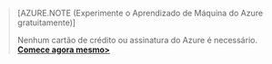 > [AZURE.NOTE (Experimente o Aprendizado de Máquina do Azure gratuitamente)]
> 
> Nenhum cartão de crédito ou assinatura do Azure é necessário. <a href="https://studio.azureml.net/?selectAccess=true&o=2" target="_blank">**Comece agora mesmo>**</a>
> 
> 



<!--HONumber=Nov16_HO2-->


